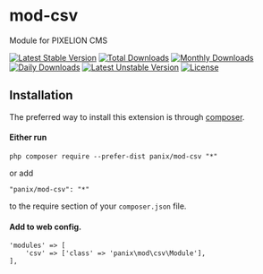 # mod-csv

Module for PIXELION CMS

[![Latest Stable Version](https://poser.pugx.org/panix/mod-csv/v/stable)](https://packagist.org/packages/panix/mod-csv)
[![Total Downloads](https://poser.pugx.org/panix/mod-csv/downloads)](https://packagist.org/packages/panix/mod-csv)
[![Monthly Downloads](https://poser.pugx.org/panix/mod-csv/d/monthly)](https://packagist.org/packages/panix/mod-csv)
[![Daily Downloads](https://poser.pugx.org/panix/mod-csv/d/daily)](https://packagist.org/packages/panix/mod-csv)
[![Latest Unstable Version](https://poser.pugx.org/panix/mod-csv/v/unstable)](https://packagist.org/packages/panix/mod-csv)
[![License](https://poser.pugx.org/panix/mod-csv/license)](https://packagist.org/packages/panix/mod-csv)


## Installation

The preferred way to install this extension is through [composer](http://getcomposer.org/download/).

#### Either run

```
php composer require --prefer-dist panix/mod-csv "*"
```

or add

```
"panix/mod-csv": "*"
```

to the require section of your `composer.json` file.


#### Add to web config.
```
'modules' => [
    'csv' => ['class' => 'panix\mod\csv\Module'],
],
```
